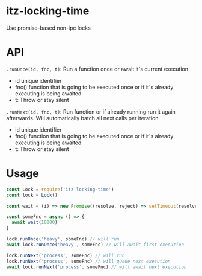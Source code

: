 # itz-locking-time

Use promise-based non-ipc locks

# API

`.runOnce(id, fnc, t)`: Run a function once or await it's current execution
  - id<String> unique identifier
  - fnc()<Promise> function that is going to be executed once or if it's already executing is being awaited
  - t<Boolean>: Throw or stay silent

`.runNext(id, fnc, t)`: Run function or if already running run it again afterwards. Will automatically batch all next calls per iteration
  - id<String> unique identifier
  - fnc()<Promise> function that is going to be executed once or if it's already executing is being awaited
  - t<Boolean>: Throw or stay silent

# Usage

```js
const Lock = require('itz-locking-time')
const lock = Lock()

const wait = (i) => new Promise((resolve, reject) => setTimeout(resolve, i))

const someFnc = async () => {
  await wait(10000)
}

lock.runOnce('heavy', someFnc) // will run
await lock.runOnce('heavy', someFnc) // will await first execution

lock.runNext('process', someFnc) // will run
lock.runNext('process', someFnc) // will queue next execution
await lock.runNext('process', someFnc) // will await next execution
```
